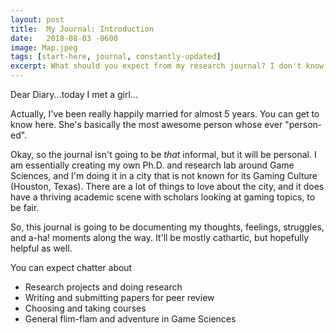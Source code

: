 ```yaml
---
layout: post
title:  My Journal: Introduction
date:   2018-08-03 -0600
image: Map.jpeg
tags: [start-here, journal, constantly-updated]
excerpt: What should you expect from my research journal? I don't know, either.
---
```


Dear Diary...today I met a girl...

Actually, I've been really happily married for almost 5 years. You can get to know here. 
She's basically the most awesome person whose ever "person-ed".

Okay, so the journal isn't going to be *that* informal, but it will be personal.
I am essentially creating my own Ph.D. and research lab around Game Sciences, and I'm doing it in a city that is not known for its Gaming Culture (Houston, Texas).
There are a lot of things to love about the city, and it does have a thriving academic scene with scholars looking at gaming topics, to be fair.

So, this journal is going to be documenting my thoughts, feelings, struggles, and a-ha! moments along the way. 
It'll be mostly cathartic, but hopefully helpful as well.

You can expect chatter about
- Research projects and doing research
- Writing and submitting papers for peer review
- Choosing and taking courses
- General flim-flam and adventure in Game Sciences
